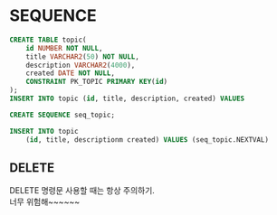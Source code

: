



# SEQUENCE
```sql
CREATE TABLE topic(
    id NUMBER NOT NULL,
    title VARCHAR2(50) NOT NULL,
    description VARCHAR2(4000),
    created DATE NOT NULL,
    CONSTRAINT PK_TOPIC PRIMARY KEY(id)
);
INSERT INTO topic (id, title, description, created) VALUES

CREATE SEQUENCE seq_topic;

INSERT INTO topic
    (id, title, descriptionm created) VALUES (seq_topic.NEXTVAL)
```

## DELETE
DELETE 명령문 사용할 때는 항상 주의하기.  
너무 위험해~~~~~~